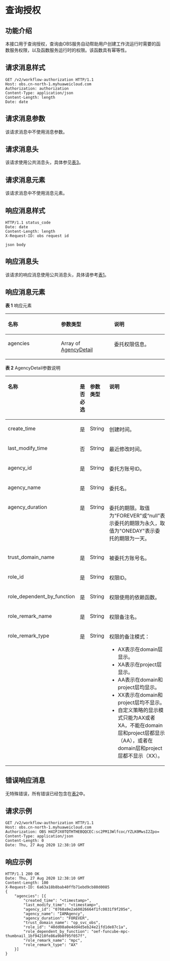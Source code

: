 # 查询授权<a name="obs_04_0132"></a>

## 功能介绍<a name="section583694617498"></a>

本接口用于查询授权，查询由OBS服务自动帮助用户创建工作流运行时需要的函数服务权限，以及函数服务运行时的权限。该函数具有幂等性。

## 请求消息样式<a name="section927218449442"></a>

```
GET /v2/workflow-authorization HTTP/1.1
Host: obs.cn-north-1.myhuaweicloud.com 
Authorization: authorization
Content-Type: application/json
Content-Length: length
Date: date
```

## 请求消息参数<a name="section8568135410306"></a>

该请求消息中不使用消息参数。

## 请求消息头<a name="section13689644194518"></a>

该请求使用公共消息头，具体参见[表3](构造请求.md#table25197309)。

## 请求消息元素<a name="section24961848154513"></a>

该请求消息中不使用消息元素。

## 响应消息样式<a name="section12885051134516"></a>

```
HTTP/1.1 status_code 
Date: date 
Content-Length: length 
X-Request-ID: obs request id

json body
```

## 响应消息头<a name="section3455656114512"></a>

该请求的响应消息使用公共消息头，具体请参考[表1](返回结果.md#d0e686)。

## 响应消息元素<a name="section185612597451"></a>

**表 1**  响应元素

<a name="table182661054134612"></a>
<table><thead align="left"><tr id="row1026655464615"><th class="cellrowborder" valign="top" width="33.33333333333333%" id="mcps1.2.4.1.1"><p id="p14266165416462"><a name="p14266165416462"></a><a name="p14266165416462"></a>名称</p>
</th>
<th class="cellrowborder" valign="top" width="33.33333333333333%" id="mcps1.2.4.1.2"><p id="p526715494620"><a name="p526715494620"></a><a name="p526715494620"></a>参数类型</p>
</th>
<th class="cellrowborder" valign="top" width="33.33333333333333%" id="mcps1.2.4.1.3"><p id="p326745419466"><a name="p326745419466"></a><a name="p326745419466"></a>说明</p>
</th>
</tr>
</thead>
<tbody><tr id="row92679540463"><td class="cellrowborder" valign="top" width="33.33333333333333%" headers="mcps1.2.4.1.1 "><p id="p826745415469"><a name="p826745415469"></a><a name="p826745415469"></a>agencies</p>
</td>
<td class="cellrowborder" valign="top" width="33.33333333333333%" headers="mcps1.2.4.1.2 "><p id="p19267105494610"><a name="p19267105494610"></a><a name="p19267105494610"></a>Array of <a href="#table1771143675018">AgencyDetail</a></p>
</td>
<td class="cellrowborder" valign="top" width="33.33333333333333%" headers="mcps1.2.4.1.3 "><p id="p1526715417467"><a name="p1526715417467"></a><a name="p1526715417467"></a>委托权限信息。</p>
</td>
</tr>
</tbody>
</table>

**表 2**  AgencyDetail参数说明

<a name="table1771143675018"></a>
<table><thead align="left"><tr id="row6711236175020"><th class="cellrowborder" valign="top" width="18.43%" id="mcps1.2.5.1.1"><p id="p1711436145011"><a name="p1711436145011"></a><a name="p1711436145011"></a>名称</p>
</th>
<th class="cellrowborder" valign="top" width="12.35%" id="mcps1.2.5.1.2"><p id="p12900175483013"><a name="p12900175483013"></a><a name="p12900175483013"></a>是否必选</p>
</th>
<th class="cellrowborder" valign="top" width="16.509999999999998%" id="mcps1.2.5.1.3"><p id="p57118361509"><a name="p57118361509"></a><a name="p57118361509"></a>参数类型</p>
</th>
<th class="cellrowborder" valign="top" width="52.71%" id="mcps1.2.5.1.4"><p id="p17114363502"><a name="p17114363502"></a><a name="p17114363502"></a>说明</p>
</th>
</tr>
</thead>
<tbody><tr id="row16855281280"><td class="cellrowborder" valign="top" width="18.43%" headers="mcps1.2.5.1.1 "><p id="p15852051182916"><a name="p15852051182916"></a><a name="p15852051182916"></a>create_time</p>
</td>
<td class="cellrowborder" valign="top" width="12.35%" headers="mcps1.2.5.1.2 "><p id="p1493251222911"><a name="p1493251222911"></a><a name="p1493251222911"></a>是</p>
</td>
<td class="cellrowborder" valign="top" width="16.509999999999998%" headers="mcps1.2.5.1.3 "><p id="p3585155110294"><a name="p3585155110294"></a><a name="p3585155110294"></a>String</p>
</td>
<td class="cellrowborder" valign="top" width="52.71%" headers="mcps1.2.5.1.4 "><p id="p165854513290"><a name="p165854513290"></a><a name="p165854513290"></a>创建时间。</p>
</td>
</tr>
<tr id="row6980965288"><td class="cellrowborder" valign="top" width="18.43%" headers="mcps1.2.5.1.1 "><p id="p16135929155516"><a name="p16135929155516"></a><a name="p16135929155516"></a>last_modify_time</p>
</td>
<td class="cellrowborder" valign="top" width="12.35%" headers="mcps1.2.5.1.2 "><p id="p0932912152916"><a name="p0932912152916"></a><a name="p0932912152916"></a>否</p>
</td>
<td class="cellrowborder" valign="top" width="16.509999999999998%" headers="mcps1.2.5.1.3 "><p id="p1391310116554"><a name="p1391310116554"></a><a name="p1391310116554"></a>String</p>
</td>
<td class="cellrowborder" valign="top" width="52.71%" headers="mcps1.2.5.1.4 "><p id="p691331118556"><a name="p691331118556"></a><a name="p691331118556"></a>最近修改时间。</p>
</td>
</tr>
<tr id="row1571173614504"><td class="cellrowborder" valign="top" width="18.43%" headers="mcps1.2.5.1.1 "><p id="p14453125214504"><a name="p14453125214504"></a><a name="p14453125214504"></a>agency_id</p>
</td>
<td class="cellrowborder" valign="top" width="12.35%" headers="mcps1.2.5.1.2 "><p id="p0941141823418"><a name="p0941141823418"></a><a name="p0941141823418"></a>是</p>
</td>
<td class="cellrowborder" valign="top" width="16.509999999999998%" headers="mcps1.2.5.1.3 "><p id="p184531352205016"><a name="p184531352205016"></a><a name="p184531352205016"></a>String</p>
</td>
<td class="cellrowborder" valign="top" width="52.71%" headers="mcps1.2.5.1.4 "><p id="p19453252175019"><a name="p19453252175019"></a><a name="p19453252175019"></a><span>委托方账号ID</span>。</p>
</td>
</tr>
<tr id="row17711636105019"><td class="cellrowborder" valign="top" width="18.43%" headers="mcps1.2.5.1.1 "><p id="p44539524509"><a name="p44539524509"></a><a name="p44539524509"></a>agency_name</p>
</td>
<td class="cellrowborder" valign="top" width="12.35%" headers="mcps1.2.5.1.2 "><p id="p2289420133412"><a name="p2289420133412"></a><a name="p2289420133412"></a>是</p>
</td>
<td class="cellrowborder" valign="top" width="16.509999999999998%" headers="mcps1.2.5.1.3 "><p id="p44531252135010"><a name="p44531252135010"></a><a name="p44531252135010"></a>String</p>
</td>
<td class="cellrowborder" valign="top" width="52.71%" headers="mcps1.2.5.1.4 "><p id="p18453165255012"><a name="p18453165255012"></a><a name="p18453165255012"></a><span>委托名</span>。</p>
</td>
</tr>
<tr id="row5711836165018"><td class="cellrowborder" valign="top" width="18.43%" headers="mcps1.2.5.1.1 "><p id="p1145315526500"><a name="p1145315526500"></a><a name="p1145315526500"></a>agency_duration</p>
</td>
<td class="cellrowborder" valign="top" width="12.35%" headers="mcps1.2.5.1.2 "><p id="p74935415542"><a name="p74935415542"></a><a name="p74935415542"></a>是</p>
</td>
<td class="cellrowborder" valign="top" width="16.509999999999998%" headers="mcps1.2.5.1.3 "><p id="p6453135220509"><a name="p6453135220509"></a><a name="p6453135220509"></a>String</p>
</td>
<td class="cellrowborder" valign="top" width="52.71%" headers="mcps1.2.5.1.4 "><p id="p1645385217501"><a name="p1645385217501"></a><a name="p1645385217501"></a><span>委托的期限。取值为"FOREVER"或“null”表示委托的期限为永久，取值为"ONEDAY"表示委托的期限为一天</span>。</p>
</td>
</tr>
<tr id="row15711183615502"><td class="cellrowborder" valign="top" width="18.43%" headers="mcps1.2.5.1.1 "><p id="p1845317527503"><a name="p1845317527503"></a><a name="p1845317527503"></a>trust_domain_name</p>
</td>
<td class="cellrowborder" valign="top" width="12.35%" headers="mcps1.2.5.1.2 "><p id="p1552682245617"><a name="p1552682245617"></a><a name="p1552682245617"></a>是</p>
</td>
<td class="cellrowborder" valign="top" width="16.509999999999998%" headers="mcps1.2.5.1.3 "><p id="p1453452105013"><a name="p1453452105013"></a><a name="p1453452105013"></a>String</p>
</td>
<td class="cellrowborder" valign="top" width="52.71%" headers="mcps1.2.5.1.4 "><p id="p9453552135011"><a name="p9453552135011"></a><a name="p9453552135011"></a><span>被委托方账号名</span>。</p>
</td>
</tr>
<tr id="row971123645012"><td class="cellrowborder" valign="top" width="18.43%" headers="mcps1.2.5.1.1 "><p id="p8453145235014"><a name="p8453145235014"></a><a name="p8453145235014"></a>role_id</p>
</td>
<td class="cellrowborder" valign="top" width="12.35%" headers="mcps1.2.5.1.2 "><p id="p19526122205613"><a name="p19526122205613"></a><a name="p19526122205613"></a>是</p>
</td>
<td class="cellrowborder" valign="top" width="16.509999999999998%" headers="mcps1.2.5.1.3 "><p id="p1945375215500"><a name="p1945375215500"></a><a name="p1945375215500"></a>String</p>
</td>
<td class="cellrowborder" valign="top" width="52.71%" headers="mcps1.2.5.1.4 "><p id="p245495235017"><a name="p245495235017"></a><a name="p245495235017"></a><span>权限ID</span>。</p>
</td>
</tr>
<tr id="row10711163695019"><td class="cellrowborder" valign="top" width="18.43%" headers="mcps1.2.5.1.1 "><p id="p04545520501"><a name="p04545520501"></a><a name="p04545520501"></a>role_dependent_by_function</p>
</td>
<td class="cellrowborder" valign="top" width="12.35%" headers="mcps1.2.5.1.2 "><p id="p116689294917"><a name="p116689294917"></a><a name="p116689294917"></a>是</p>
</td>
<td class="cellrowborder" valign="top" width="16.509999999999998%" headers="mcps1.2.5.1.3 "><p id="p20454125220501"><a name="p20454125220501"></a><a name="p20454125220501"></a>String</p>
</td>
<td class="cellrowborder" valign="top" width="52.71%" headers="mcps1.2.5.1.4 "><p id="p1645455235019"><a name="p1645455235019"></a><a name="p1645455235019"></a><span>权限使用的依赖函数</span>。</p>
</td>
</tr>
<tr id="row77111636105017"><td class="cellrowborder" valign="top" width="18.43%" headers="mcps1.2.5.1.1 "><p id="p745415216505"><a name="p745415216505"></a><a name="p745415216505"></a>role_remark_name</p>
</td>
<td class="cellrowborder" valign="top" width="12.35%" headers="mcps1.2.5.1.2 "><p id="p11526122235612"><a name="p11526122235612"></a><a name="p11526122235612"></a>是</p>
</td>
<td class="cellrowborder" valign="top" width="16.509999999999998%" headers="mcps1.2.5.1.3 "><p id="p17454105295016"><a name="p17454105295016"></a><a name="p17454105295016"></a>String</p>
</td>
<td class="cellrowborder" valign="top" width="52.71%" headers="mcps1.2.5.1.4 "><p id="p1145412525508"><a name="p1145412525508"></a><a name="p1145412525508"></a><span>权限备注名</span>。</p>
</td>
</tr>
<tr id="row671615185130"><td class="cellrowborder" valign="top" width="18.43%" headers="mcps1.2.5.1.1 "><p id="p371615186137"><a name="p371615186137"></a><a name="p371615186137"></a>role_remark_type</p>
</td>
<td class="cellrowborder" valign="top" width="12.35%" headers="mcps1.2.5.1.2 "><p id="p352612229566"><a name="p352612229566"></a><a name="p352612229566"></a>是</p>
</td>
<td class="cellrowborder" valign="top" width="16.509999999999998%" headers="mcps1.2.5.1.3 "><p id="p19717141881315"><a name="p19717141881315"></a><a name="p19717141881315"></a>String</p>
</td>
<td class="cellrowborder" valign="top" width="52.71%" headers="mcps1.2.5.1.4 "><p id="p084613184612"><a name="p084613184612"></a><a name="p084613184612"></a>权限的备注模式：</p>
<a name="ul28461394610"></a><a name="ul28461394610"></a><ul id="ul28461394610"><li>AX表示在domain层显示。</li><li>XA表示在project层显示。</li><li>AA表示在domain和project层均显示。</li><li>XX表示在domain和project层均不显示。</li><li>自定义策略的显示模式只能为AX或者XA，不能在domain层和project层都显示（AA），或者在domain层和project层都不显示（XX）。</li></ul>
</td>
</tr>
</tbody>
</table>

## 错误响应消息<a name="section1819102554616"></a>

无特殊错误，所有错误已经包含在[表2](错误码.md#d0e843)中。

## 请求示例<a name="section72131840114617"></a>

```
GET /v2/workflow-authorization HTTP/1.1
Host: obs.cn-north-1.myhuaweicloud.com 
Authorization: OBS H4IPJX0TQTHTHEBQQCEC:sc2PM13Wlfcoc/YZLK0MwsI2Zpo=
Content-Type: application/json
Content-Length: 0
Date: Thu, 27 Aug 2020 12:38:10 GMT
```

## 响应示例<a name="section76081155815"></a>

```
HTTP/1.1 200 OK 
Date: Thu, 27 Aug 2020 12:38:10 GMT 
Content-Length: 100 
X-Request-ID: 6a63a18b8bab40ffb71ebd9cb80d0085
{
    "agencies": [{
        "created_time": "<timestamp>",
        "last_modify_time": "<timestamp>",
        "agency_id": "0760a9e2a60026664f1fc0031f9f205e",
        "agency_name": "IAMAgency",
        "agency_duration": "FOREVER",
        "trust_domain_name": "op_svc_obs",
        "role_id": "40dd08a0e4dd4d5eb24e21fd1de87c1a",
        "role_dependent_by_function": "oef-funcube-mpc-thumbnail_1bf94210fe86a9b0f95f057f",
        "role_remark_name": "mpc",
        "role_remark_type": "AX"
    }]
}
```


